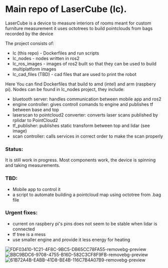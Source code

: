 # Main repo of LaserCube (lc).
LaserCube is a device to measure interiors of rooms meant for custom furniture measurement
it uses octotrees to build pointclouds from bags recorded by the device

The project consists of:
  - lc (this repo) - Dockerfiles and run scripts
  - lc_nodes - nodes written in ros2
  - lc_ros_images - images of ros2 built so that they can be used to build multiplatform images
  - lc_cad_files (TBD) - cad files that are used to print the robot


Here You can find Dockerfiles that build to amd (intel) and arm (raspbery pi). Nodes can be found in lc_nodes project, they include:
  - bluetooth server: handles communication between mobile app and ros2
  - engine controller: gives controll comands to engine and publishes tf between base and top
  - laserscan to pointcloud2 converter: converts laser scans published by rplidar to PointCloud2 
  - tf_publisher: publishes static transform between top and lidar (see image)
  - scan controller: calls services in correct order to make the scan properly

### Status: 
It is still work in progress. Most components work, the device is spinning and taking measurements.

### TBD:
  - Mobile app to control it 
  - a script to automate building a pointcloud map using octotree from .bag file

### Urgent fixes:
  - current on raspbery pi's pins does not seem to be stable when lidar is connected 
  - tf tree is a mess
  - use smaller engine and provide it less energy for heating
 
![FDF03410-1C21-4F8C-9BC5-DB65CC78FA55-removebg-preview](https://user-images.githubusercontent.com/31793531/182208791-db0aaa0e-c2c2-47f5-af29-ac69b3f30597.png)
![BBC9BDC6-9708-4755-B16D-582C3CF8F9FB-removebg-preview](https://user-images.githubusercontent.com/31793531/182208798-50bb9a25-80fd-48b4-933c-f4b9f1bfa7f7.png)
![61B72A4B-EABB-41D8-BE4B-116C7B4A07B9-removebg-preview](https://user-images.githubusercontent.com/31793531/182208803-69f9151f-5c8c-4bd8-8948-b84db49dae74.png)
